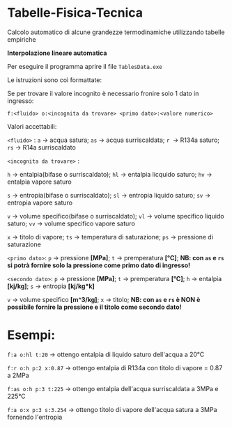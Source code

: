 # Tabelle-Fisica-Tecnica
Calcolo automatico di alcune grandezze termodinamiche utilizzando tabelle empiriche

**Interpolazione lineare automatica**

Per eseguire il programma aprire il file ```TablesData.exe```

Le istruzioni sono coì formattate:

Se per trovare il valore incognito è necessario fronire solo 1 dato in ingresso:

```f:<fluido> o:<incognita da trovare> <primo dato>:<valore numerico>```

Valori accettabili:

```<fluido>``` : ```a``` -> acqua satura; ```as``` -> acqua surriscaldata; ```r ```-> R134a saturo; ```rs``` -> R14a surriscaldato

```<incognita da trovare>``` :

```h``` -> entalpia(bifase o surriscaldato); ```hl``` -> entalpia licquido saturo; ```hv``` -> entalpia vapore saturo

```s``` -> entropia(bifase o surriscaldato); ```sl``` -> entropia liquido saturo; ```sv``` -> entropia vapore saturo

```v``` -> volume specifico(bifase o surriscaldato); ```vl``` -> volume specifico liquido saturo; ```vv``` -> volume specifico vapore saturo

```x``` -> titolo di vapore; ```ts``` -> temperatura di saturazione; ```ps``` -> pressione di saturazione

```<primo dato>```: ```p``` -> pressione **[MPa]**; ```t``` -> premperatura **[°C]**; **NB: con ```as``` e ```rs``` si potrà fornire solo la pressione come primo dato di ingresso!**

```<secondo dato>```: ```p``` -> pressione **[MPa]**; ```t``` -> premperatura **[°C]**; ```h``` -> entalpia **[kj/kg]**; ```s``` -> entropia **[kj/kg\*k]**

```v``` -> volume specifico **[m^3/kg]**; ```x``` -> titolo; **NB: con ```as``` e ```rs``` è NON è possibile fornire la pressione e il titolo come secondo dato!**

# Esempi:

```f:a o:hl t:20```    -> ottengo entalpia di liquido saturo dell'acqua a 20°C

```f:r o:h p:2 x:0.87```   -> ottengo entalpia di R134a con titolo di vapore = 0.87 a 2MPa

```f:as o:h p:3 t:225```   -> ottengo entalpia dell'acqua surriscaldata a 3MPa e 225°C

```f:a o:x p:3 s:3.254```  -> ottengo titolo di vapore dell'acqua satura a 3MPa fornendo l'entropia
